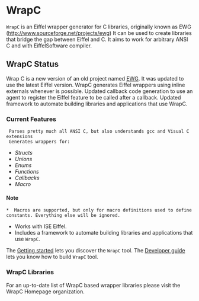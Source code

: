 # WrapC

`WrapC` is an Eiffel wrapper generator for C libraries, originally known as EWG (http://www.sourceforge.net/projects/ewg)
It can be used to create libraries that bridge the gap between Eiffel and C. It aims to work for arbitrary ANSI C and with EiffelSoftware compiler.


## WrapC Status
Wrap C is a new version of an old project named [EWG](http://www.sourceforge.net/projects/ewg). It was updated to use the latest Eiffel version. WrapC generates Eiffel wrappers using inline externals whenever is possible. Updated callback code generation to use an agent to register the Eiffel feature to be called after a callback. Updated framework to automate building libraries and applications that use WrapC.

### Current Features

	 Parses pretty much all ANSI C, but also understands gcc and Visual C extensions
	 Generates wrappers for: 	

*   _Structs_
*   _Unions_
*   _Enums_
*   _Functions_
*   _Callbacks_
*   _Macro_

#### Note 

	*  Macros are supported, but only for macro definitions used to define constants. Everything else will be ignored.

*	Works with ISE Eiffel.
*	Includes a framework to automate building libraries and applications that use `WrapC`. 


The [Getting started](./doc/Readme.md) lets you discover the `WrapC` tool.
The [Developer guide](./doc/developer/Readme.md) lets you know how to build `WrapC` tool.


### WrapC Libraries
For an up-to-date list of WrapC based wrapper libraries please visit the WrapC Homepage organization.
